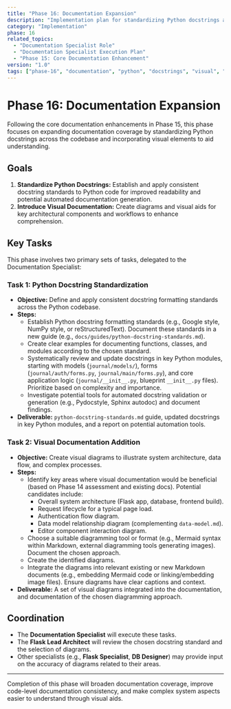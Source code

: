 ```yaml
---
title: "Phase 16: Documentation Expansion"
description: "Implementation plan for standardizing Python docstrings and adding visual documentation elements."
category: "Implementation"
phase: 16
related_topics:
  - "Documentation Specialist Role"
  - "Documentation Specialist Execution Plan"
  - "Phase 15: Core Documentation Enhancement"
version: "1.0"
tags: ["phase-16", "documentation", "python", "docstrings", "visual", "diagrams"]
---
```


# Phase 16: Documentation Expansion

Following the core documentation enhancements in Phase 15, this phase focuses on expanding documentation coverage by standardizing Python docstrings across the codebase and incorporating visual elements to aid understanding.

## Goals

1.  **Standardize Python Docstrings:** Establish and apply consistent docstring standards to Python code for improved readability and potential automated documentation generation.
2.  **Introduce Visual Documentation:** Create diagrams and visual aids for key architectural components and workflows to enhance comprehension.

## Key Tasks

This phase involves two primary sets of tasks, delegated to the Documentation Specialist:

### Task 1: Python Docstring Standardization

*   **Objective:** Define and apply consistent docstring formatting standards across the Python codebase.
*   **Steps:**
    *   Establish Python docstring formatting standards (e.g., Google style, NumPy style, or reStructuredText). Document these standards in a new guide (e.g., `docs/guides/python-docstring-standards.md`).
    *   Create clear examples for documenting functions, classes, and modules according to the chosen standard.
    *   Systematically review and update docstrings in key Python modules, starting with models (`journal/models/`), forms (`journal/auth/forms.py`, `journal/main/forms.py`), and core application logic (`journal/__init__.py`, blueprint `__init__.py` files). Prioritize based on complexity and importance.
    *   Investigate potential tools for automated docstring validation or generation (e.g., Pydocstyle, Sphinx autodoc) and document findings.
*   **Deliverable:** `python-docstring-standards.md` guide, updated docstrings in key Python modules, and a report on potential automation tools.

### Task 2: Visual Documentation Addition

*   **Objective:** Create visual diagrams to illustrate system architecture, data flow, and complex processes.
*   **Steps:**
    *   Identify key areas where visual documentation would be beneficial (based on Phase 14 assessment and existing docs). Potential candidates include:
        *   Overall system architecture (Flask app, database, frontend build).
        *   Request lifecycle for a typical page load.
        *   Authentication flow diagram.
        *   Data model relationship diagram (complementing `data-model.md`).
        *   Editor component interaction diagram.
    *   Choose a suitable diagramming tool or format (e.g., Mermaid syntax within Markdown, external diagramming tools generating images). Document the chosen approach.
    *   Create the identified diagrams.
    *   Integrate the diagrams into relevant existing or new Markdown documents (e.g., embedding Mermaid code or linking/embedding image files). Ensure diagrams have clear captions and context.
*   **Deliverable:** A set of visual diagrams integrated into the documentation, and documentation of the chosen diagramming approach.

## Coordination

*   The **Documentation Specialist** will execute these tasks.
*   The **Flask Lead Architect** will review the chosen docstring standard and the selection of diagrams.
*   Other specialists (e.g., **Flask Specialist**, **DB Designer**) may provide input on the accuracy of diagrams related to their areas.

---

Completion of this phase will broaden documentation coverage, improve code-level documentation consistency, and make complex system aspects easier to understand through visual aids.
